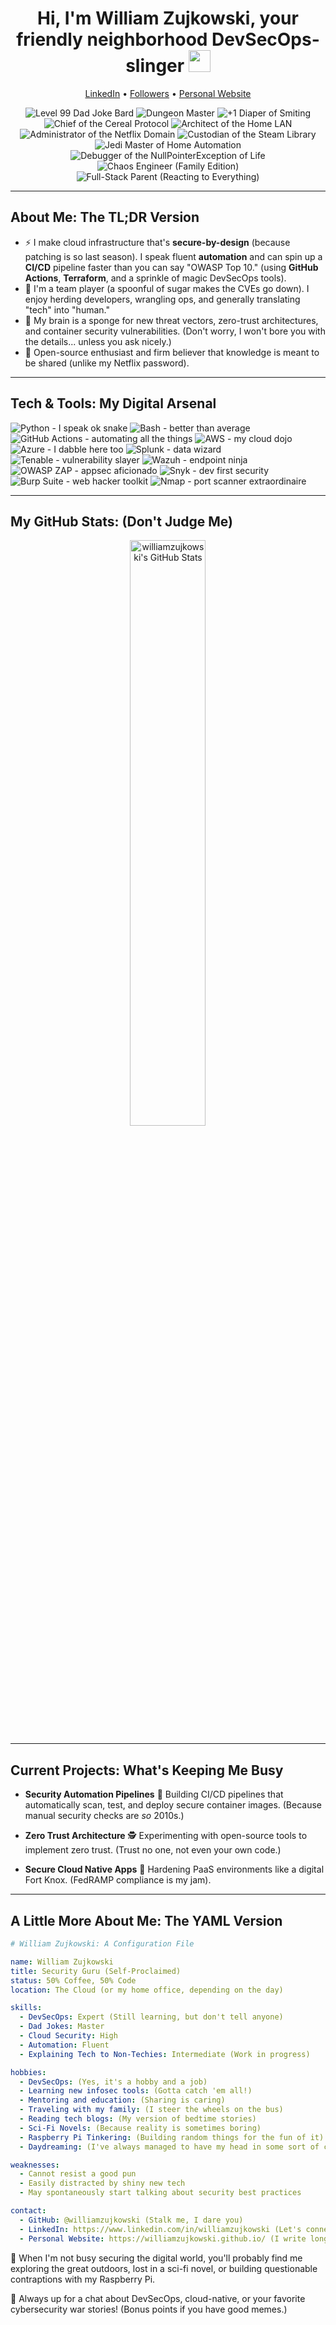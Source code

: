 <h1 align="center">Hi, I'm William Zujkowski, your friendly neighborhood DevSecOps-slinger <img src="https://media.giphy.com/media/hvRJCLFzcasrR4ia7z/giphy.gif" width="35px"></h1>

<p align="center">
  <a href="https://www.linkedin.com/in/williamzujkowski">LinkedIn</a> •
  <a href="https://github.com/williamzujkowski?tab=followers">Followers</a> •
  <a href="https://williamzujkowski.github.io/index.html">Personal Website</a>
</p>

<p align="center">
  <img src="https://img.shields.io/badge/Level%2099-Dad%20Joke%20Bard-orange?style=flat&logo=Github%20Copilot" alt="Level 99 Dad Joke Bard" />
  <img src="https://img.shields.io/badge/Dungeon-Master-orange?style=flat&logo=Dungeons%20&%20Dragons" alt="Dungeon Master" />
  <img src="https://img.shields.io/badge/Wielder%20of%20the-Diaper%20of%20Smiting-orange?style=flat&logo=Book-Dead" alt="+1 Diaper of Smiting" />
  <img src="https://img.shields.io/badge/Chief%20of%20the-Cereal%20Protocol-orange?style=flat&logo=Windows%20Terminal" alt="Chief of the Cereal Protocol" />
  <img src="https://img.shields.io/badge/Architect%20of%20the-Home%20LAN-blue?style=flat&logo=Cisco" alt="Architect of the Home LAN" />
  <img src="https://img.shields.io/badge/Administrator%20of%20the-Netflix%20Domain-blue?style=flat&logo=Netflix" alt="Administrator of the Netflix Domain" />
  <img src="https://img.shields.io/badge/Custodian%20of%20the-Steam%20Library-blue?style=flat&logo=Steam" alt="Custodian of the Steam Library" />
  <img src="https://img.shields.io/badge/Jedi%20Master%20of-Home%20Automation-pink?style=flat&logo=Star%20Wars" alt="Jedi Master of Home Automation" />
  <img src="https://img.shields.io/badge/Debugger%20of%20the-NullPointerException%20of%20Life-pink?style=flat&logo=Java" alt="Debugger of the NullPointerException of Life" />
  <img src="https://img.shields.io/badge/Chaos-Engineer%20(Family%20Edition)-pink?style=flat&logo=Chaos" alt="Chaos Engineer (Family Edition)" />
  <img src="https://img.shields.io/badge/Full--Stack-Parent-pink?style=flat&logo=React" alt="Full-Stack Parent (Reacting to Everything)" />
</p>

---

## About Me: The TL;DR Version

-   :zap: I make cloud infrastructure that's **secure-by-design** (because patching is so last season). I speak fluent **automation** and can spin up a **CI/CD** pipeline faster than you can say "OWASP Top 10." (using **GitHub Actions**, **Terraform**, and a sprinkle of magic DevSecOps tools).
-   :handshake: I'm a team player (a spoonful of sugar makes the CVEs go down). I enjoy herding developers, wrangling ops, and generally translating "tech" into "human."
-   :brain: My brain is a sponge for new threat vectors, zero-trust architectures, and container security vulnerabilities. (Don't worry, I won't bore you with the details... unless you ask nicely.)
-   :raised_hands: Open-source enthusiast and firm believer that knowledge is meant to be shared (unlike my Netflix password).

---

## Tech & Tools: My Digital Arsenal

<p align="left">
  <img src="https://img.shields.io/badge/Python-I%20speak%20snake-3776AB?style=for-the-badge&logo=python&logoColor=white" alt="Python - I speak ok snake" />
  <img src="https://img.shields.io/badge/Bash-better%20than%20average-4EAA25?style=for-the-badge&logo=gnu-bash&logoColor=white" alt="Bash - better than average" />
  
  <img src="https://img.shields.io/badge/GitHub%20Actions-automating%20all%20the%20things-2088FF?style=for-the-badge&logo=github-actions&logoColor=white" alt="GitHub Actions - automating all the things" />
  
  <img src="https://img.shields.io/badge/AWS-my%20cloud%20dojo-232F3E?style=for-the-badge&logo=amazon-aws&logoColor=white" alt="AWS - my cloud dojo" />
  <img src="https://img.shields.io/badge/Azure-I%20dabble%20here%20too-0089D6?style=for-the-badge&logo=microsoft-azure&logoColor=white" alt="Azure - I dabble here too" />

  <img src="https://img.shields.io/badge/Splunk-data%20wizard-000000?style=for-the-badge&logo=splunk&logoColor=white" alt="Splunk - data wizard" />
  <img src="https://img.shields.io/badge/Tenable-vulnerability%20slayer-009EC2?style=for-the-badge&logoColor=white" alt="Tenable - vulnerability slayer" />
  <img src="https://img.shields.io/badge/Wazuh-endpoint%20ninja-E02020?style=for-the-badge&logoColor=white" alt="Wazuh - endpoint ninja" />
  <img src="https://img.shields.io/badge/OWASP%20ZAP-appsec%20aficionado-000000?style=for-the-badge&logo=owasp&logoColor=white" alt="OWASP ZAP - appsec aficionado" />
  <img src="https://img.shields.io/badge/Snyk-dev%20first%20security-4C4A73?style=for-the-badge&logo=snyk&logoColor=white" alt="Snyk - dev first security" />
  <img src="https://img.shields.io/badge/Burp%20Suite-web%20hacker%20toolkit-FF703F?style=for-the-badge&logo=PortSwigger&logoColor=white" alt="Burp Suite - web hacker toolkit" />
  <img src="https://img.shields.io/badge/Nmap-port%20scanner%20extraordinaire-004080?style=for-the-badge&logoColor=white" alt="Nmap - port scanner extraordinaire" />
</p>

---

## My GitHub Stats: (Don't Judge Me)

<p align="center">
  <img src="https://github-readme-stats.vercel.app/api?username=williamzujkowski&show_icons=true&theme=vue" alt="williamzujkowski's GitHub Stats" width="49%" />
</p>

---

## Current Projects: What's Keeping Me Busy

-   **Security Automation Pipelines**
    :construction: Building CI/CD pipelines that automatically scan, test, and deploy secure container images. (Because manual security checks are *so* 2010s.)

-   **Zero Trust Architecture**
    :detective: Experimenting with open-source tools to implement zero trust. (Trust no one, not even your own code.)

-   **Secure Cloud Native Apps**
    :closed_lock_with_key: Hardening PaaS environments like a digital Fort Knox. (FedRAMP compliance is my jam).

---

## A Little More About Me: The YAML Version

```yaml
# William Zujkowski: A Configuration File

name: William Zujkowski
title: Security Guru (Self-Proclaimed)
status: 50% Coffee, 50% Code
location: The Cloud (or my home office, depending on the day)

skills:
  - DevSecOps: Expert (Still learning, but don't tell anyone)
  - Dad Jokes: Master
  - Cloud Security: High
  - Automation: Fluent
  - Explaining Tech to Non-Techies: Intermediate (Work in progress)

hobbies:
  - DevSecOps: (Yes, it's a hobby and a job)
  - Learning new infosec tools: (Gotta catch 'em all!)
  - Mentoring and education: (Sharing is caring)
  - Traveling with my family: (I steer the wheels on the bus)
  - Reading tech blogs: (My version of bedtime stories)
  - Sci-Fi Novels: (Because reality is sometimes boring)
  - Raspberry Pi Tinkering: (Building random things for the fun of it)
  - Daydreaming: (I've always managed to have my head in some sort of cloud)

weaknesses:
  - Cannot resist a good pun
  - Easily distracted by shiny new tech
  - May spontaneously start talking about security best practices

contact:
  - GitHub: @williamzujkowski (Stalk me, I dare you)
  - LinkedIn: https://www.linkedin.com/in/williamzujkowski (Let's connect and pretend to be professional)
  - Personal Website: https://williamzujkowski.github.io/ (I write long blogs about tech and add weird stuff I find funny)
```

:blue_heart: When I'm not busy securing the digital world, you'll probably find me exploring the great outdoors, lost in a sci-fi novel, or building questionable contraptions with my Raspberry Pi.

:speech_balloon: Always up for a chat about DevSecOps, cloud-native, or your favorite cybersecurity war stories! (Bonus points if you have good memes.)
